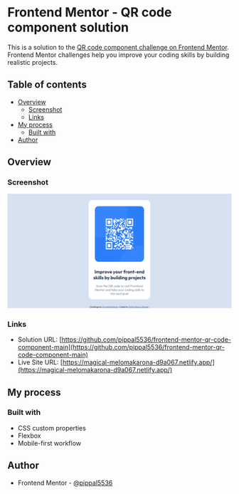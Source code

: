 # Frontend Mentor - QR code component solution

This is a solution to the [QR code component challenge on Frontend Mentor](https://www.frontendmentor.io/challenges/qr-code-component-iux_sIO_H). Frontend Mentor challenges help you improve your coding skills by building realistic projects. 

## Table of contents

- [Overview](#overview)
  - [Screenshot](#screenshot)
  - [Links](#links)
- [My process](#my-process)
  - [Built with](#built-with)
- [Author](#author)


## Overview

### Screenshot

![](./screenshot/screencapture-magical-melomakarona-d9a067-netlify-app-2022-08-29-01_43_40.png)


### Links

- Solution URL: [https://github.com/pippal5536/frontend-mentor-qr-code-component-main](https://github.com/pippal5536/frontend-mentor-qr-code-component-main)
- Live Site URL: [https://magical-melomakarona-d9a067.netlify.app/](https://magical-melomakarona-d9a067.netlify.app/)

## My process

### Built with

- CSS custom properties
- Flexbox
- Mobile-first workflow






## Author

- Frontend Mentor - [@pippal5536](https://frontendmentor.io/profile/pippal5536)


